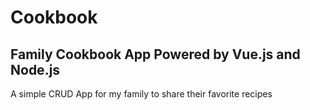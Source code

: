 # Cookbook
## Family Cookbook App Powered by Vue.js and Node.js

A simple CRUD App for my family to share their favorite recipes
